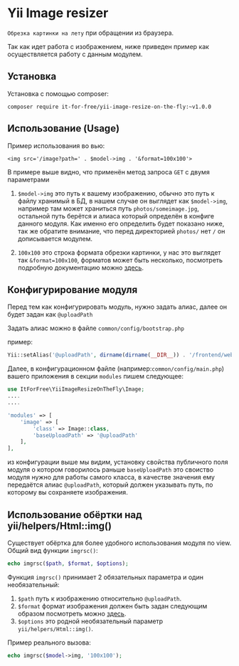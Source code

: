 # Yii Image resizer

`Обрезка картинки на лету` при обращении из браузера.

Так как идет работа с изображением, ниже приведен пример как осуществляется работу с данным модулем.

## Установка 

Установка с помощью composer:
```shell
composer require it-for-free/yii-image-resize-on-the-fly:~v1.0.0
```

## Использование (Usage)

Пример использования во вью:

`<img src='/image?path=' . $model->img . '&format=100x100'>`

В примере выше видно, что применён метод запроса `GET` с двумя параметрами

1. `$model->img` это путь к вашему изображению, обычно это путь к файлу хранимый в БД, 
в нашем случае он выглядет как `$model->img`, например там может храниться путь `photos/someimage.jpg`, 
остальной путь берётся и алиаса который определён в конфиге данного модуля. Как  именно его 
определить будет показано ниже, так же обратите внимание, что перед директорией `photos/` нет `/` он дописывается модулем.

2. `100x100` это строка формата обрезки картинки, у нас это выглядет так `&format=100x100`, 
форматов может быть несколько, посмотреть подробную документацию можно
[здесь](https://github.com/it-for-free/rusphp/blob/master/src/File/Image/README.md).


## Конфигурирование модуля

Перед тем как конфигурировать модуль, нужно задать алиас, далее он будет задан как `@uploadPath`

Задать алиас можно в файле `common/config/bootstrap.php`

пример:

```php
Yii::setAlias('@uploadPath', dirname(dirname(__DIR__)) . '/frontend/web/uploads');
```
       
Далее, в конфигурационном файле (например:`common/config/main.php`)
вашего приложения в секции `modules` пишем следующее:

```php
use ItForFree\YiiImageResizeOnTheFly\Image;
....
....

'modules' => [
    'image' => [
        'class' => Image::class,
        'baseUploadPath' => '@uploadPath'
    ], 
],                                                                                 
```
                                                                            
из конфигурации выше мы видим, установку свойства публичного поля модуля о котором говорилось раньше `baseUploadPath`
это своиство модуля нужно для работы самого класса, в качестве значения ему передаётся алиас `@uploadPath`, который 
должен указывать путь,  по которому вы сохраняете изображения.


## Использование обёртки над yii/helpers/Html::img()

Существует обёртка для более удобного использования модуля по view. Общий вид функции `imgrsc()`:

```php
echo imgrsc($path, $format, $options);
```

Функция `imgrsc()` принимает 2 обязательных параметра и один необязательный:
1. `$path` путь к изображению относительно `@uploadPath`.
2. `$format` формат изображения должен быть задан следующим образом посмотреть можно
[здесь](https://github.com/it-for-free/rusphp/blob/master/src/File/Image/README.md).
3. `$options` это родной необязательный параметр `yii/helpers/Html::img()`.

Пример реального вызова:

```php
echo imgrsc($model->img, '100x100');
```

